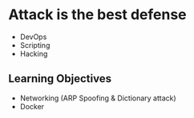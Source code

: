 # Attack is the best defense

- DevOps
- Scripting
- Hacking

## Learning Objectives

- Networking (ARP Spoofing & Dictionary attack)
- Docker 